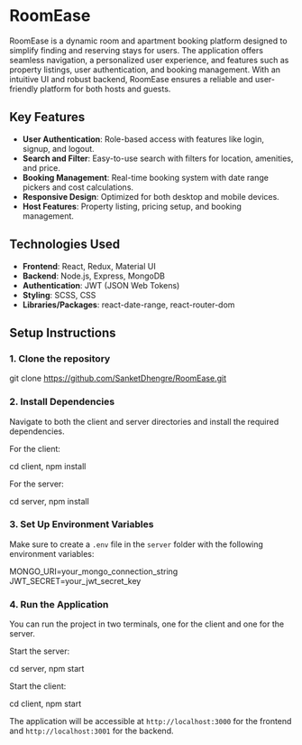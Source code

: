 # RoomEase

RoomEase is a dynamic room and apartment booking platform designed to simplify finding and reserving stays for users. The application offers seamless navigation, a personalized user experience, and features such as property listings, user authentication, and booking management. With an intuitive UI and robust backend, RoomEase ensures a reliable and user-friendly platform for both hosts and guests.

## Key Features

- **User Authentication**: Role-based access with features like login, signup, and logout.
- **Search and Filter**: Easy-to-use search with filters for location, amenities, and price.
- **Booking Management**: Real-time booking system with date range pickers and cost calculations.
- **Responsive Design**: Optimized for both desktop and mobile devices.
- **Host Features**: Property listing, pricing setup, and booking management.

## Technologies Used

- **Frontend**: React, Redux, Material UI
- **Backend**: Node.js, Express, MongoDB
- **Authentication**: JWT (JSON Web Tokens)
- **Styling**: SCSS, CSS
- **Libraries/Packages**: react-date-range, react-router-dom

## Setup Instructions

### 1. Clone the repository

git clone https://github.com/SanketDhengre/RoomEase.git

### 2. Install Dependencies

Navigate to both the client and server directories and install the required dependencies.

For the client:

cd client,
npm install

For the server:

cd server,
npm install

### 3. Set Up Environment Variables

Make sure to create a `.env` file in the `server` folder with the following environment variables:

MONGO_URI=your_mongo_connection_string
JWT_SECRET=your_jwt_secret_key

### 4. Run the Application

You can run the project in two terminals, one for the client and one for the server.

Start the server:

cd server,
npm start

Start the client:

cd client,
npm start

The application will be accessible at `http://localhost:3000` for the frontend and `http://localhost:3001` for the backend.
